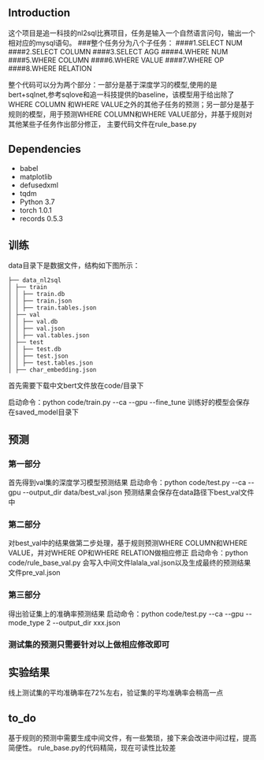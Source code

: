 ## Introduction
这个项目是追一科技的nl2sql比赛项目，任务是输入一个自然语言问句，输出一个相对应的mysql语句。
###整个任务分为八个子任务：
####1.SELECT NUM
####2.SELECT COLUMN
####3.SELECT AGG
####4.WHERE NUM
####5.WHERE COLUMN
####6.WHERE VALUE
####7.WHERE OP
####8.WHERE RELATION

整个代码可以分为两个部分：一部分是基于深度学习的模型,使用的是bert+sqlnet,参考sqlove和追一科技提供的baseline，该模型用于给出除了WHERE COLUMN
和WHERE VALUE之外的其他子任务的预测；另一部分是基于规则的模型，用于预测WHERE COLUMN和WHERE VALUE部分，并基于规则对其他某些子任务作出部分修正，
主要代码文件在rule_base.py

## Dependencies
 - babel
 - matplotlib
 - defusedxml
 - tqdm
 - Python 3.7
 - torch 1.0.1
 - records 0.5.3

## 训练

data目录下是数据文件，结构如下图所示：
```
├── data_nl2sql
│ ├── train
│ │ ├── train.db
│ │ ├── train.json
│ │ ├── train.tables.json
│ ├── val
│ │ ├── val.db
│ │ ├── val.json
│ │ ├── val.tables.json
│ ├── test
│ │ ├── test.db
│ │ ├── test.json
│ │ ├── test.tables.json
│ ├── char_embedding.json
```
首先需要下载中文bert文件放在code/目录下

启动命令：python code/train.py --ca --gpu --fine_tune
训练好的模型会保存在saved_model目录下

## 预测
### 第一部分
首先得到val集的深度学习模型预测结果
启动命令：python code/test.py --ca --gpu --output_dir data/best_val.json
预测结果会保存在data路径下best_val文件中

### 第二部分
对best_val中的结果做第二步处理，基于规则预测WHERE COLUMN和WHERE VALUE，并对WHERE OP和WHERE RELATION做相应修正
启动命令：python code/rule_base_val.py 
会写入中间文件lalala_val.json以及生成最终的预测结果文件pre_val.json

### 第三部分
得出验证集上的准确率预测结果
启动命令：python code/test.py --ca --gpu --mode_type 2 --output_dir xxx.json

### 测试集的预测只需要针对以上做相应修改即可

## 实验结果
线上测试集的平均准确率在72%左右，验证集的平均准确率会稍高一点

## to_do
基于规则的预测中需要生成中间文件，有一些繁琐，接下来会改进中间过程，提高简便性。
rule_base.py的代码精简，现在可读性比较差

